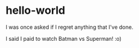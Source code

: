 # hello-world

I was once asked if I regret anything that I've done.

I said I paid to watch Batman vs Superman! :o)
